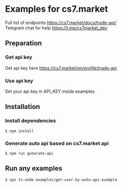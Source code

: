 # Examples for cs7.market

Full list of endpoints https://cs7.market/docs/trade-api/  
Telegram chat for help https://t.me/cs7market_dev  

## Preparation

### Get api key
Get api key here https://cs7.market/en/profile/trade-api
### Use api key
Set your api key in API_KEY inside examples
## Installation
### Install dependencies
```
$ npm install
```

### Generate auto api based on cs7.market api

```
$ npm run generate-api
```

## Run any examples
```
$ npx ts-node examples/get-user-by-auto-api-example
```